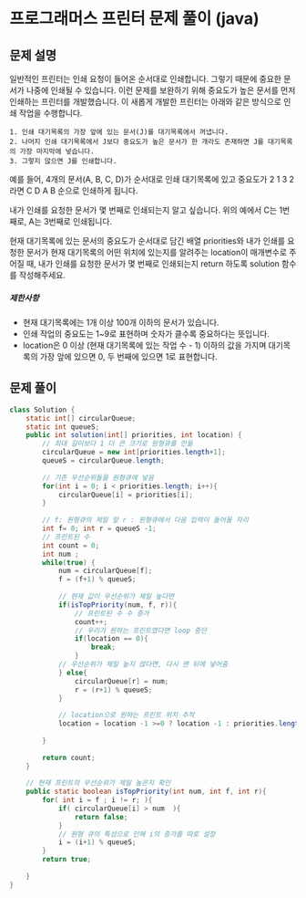 # 프로그래머스 프린터 문제 풀이 (java)



## 문제 설명

일반적인 프린터는 인쇄 요청이 들어온 순서대로 인쇄합니다. 그렇기 때문에 중요한 문서가 나중에 인쇄될 수 있습니다. 이런 문제를 보완하기 위해 중요도가 높은 문서를 먼저 인쇄하는 프린터를 개발했습니다. 이 새롭게 개발한 프린터는 아래와 같은 방식으로 인쇄 작업을 수행합니다.

```
1. 인쇄 대기목록의 가장 앞에 있는 문서(J)를 대기목록에서 꺼냅니다.
2. 나머지 인쇄 대기목록에서 J보다 중요도가 높은 문서가 한 개라도 존재하면 J를 대기목록의 가장 마지막에 넣습니다.
3. 그렇지 않으면 J를 인쇄합니다.
```

예를 들어, 4개의 문서(A, B, C, D)가 순서대로 인쇄 대기목록에 있고 중요도가 2 1 3 2 라면 C D A B 순으로 인쇄하게 됩니다.

내가 인쇄를 요청한 문서가 몇 번째로 인쇄되는지 알고 싶습니다. 위의 예에서 C는 1번째로, A는 3번째로 인쇄됩니다.

현재 대기목록에 있는 문서의 중요도가 순서대로 담긴 배열 priorities와 내가 인쇄를 요청한 문서가 현재 대기목록의 어떤 위치에 있는지를 알려주는 location이 매개변수로 주어질 때, 내가 인쇄를 요청한 문서가 몇 번째로 인쇄되는지 return 하도록 solution 함수를 작성해주세요.

##### 제한사항

- 현재 대기목록에는 1개 이상 100개 이하의 문서가 있습니다.
- 인쇄 작업의 중요도는 1~9로 표현하며 숫자가 클수록 중요하다는 뜻입니다.
- location은 0 이상 (현재 대기목록에 있는 작업 수 - 1) 이하의 값을 가지며 대기목록의 가장 앞에 있으면 0, 두 번째에 있으면 1로 표현합니다.



## 문제 풀이

```java
class Solution {
    static int[] circularQueue;
    static int queueS;
    public int solution(int[] priorities, int location) {
        // 최대 길이보다 1 더 큰 크기로 원형큐를 만듦
        circularQueue = new int[priorities.length+1];
        queueS = circularQueue.length;
        
        // 기존 우선순위들을 원형큐에 넣음
        for(int i = 0; i < priorities.length; i++){
            circularQueue[i] = priorities[i];
        }
        
        // f: 원형큐의 제일 앞 r : 원형큐에서 다음 입력이 들어올 자리
        int f= 0; int r = queueS -1;
        // 프린트된 수
        int count = 0;
        int num ;
        while(true) {
            num = circularQueue[f];
            f = (f+1) % queueS;
            
            // 현재 값이 우선순위가 제일 높다면
            if(isTopPriority(num, f, r)){
                // 프린트된 수 수 증가
                count++;
                // 우리가 원하는 프린트였다면 loop 중단
                if(location == 0){
                    break;
                }
            // 우선순위가 제일 높지 않다면, 다시 맨 뒤에 넣어줌
            } else{
                circularQueue[r] = num;
                r = (r+1) % queueS;
            }
            
            // location으로 원하는 프린트 위치 추적
            location = location -1 >=0 ? location -1 : priorities.length - count - 1;
            
        }
        
        return count;
    }
    
    // 현재 프린트의 우선순위가 제일 높은지 확인
    public static boolean isTopPriority(int num, int f, int r){
        for( int i = f ; i != r; ){
            if( circularQueue[i] > num  ){
                return false;
            }
            // 원형 큐의 특성으로 인해 i의 증가를 따로 설정
            i = (i+1) % queueS;
        }
        return true;
        
    }
}
```


